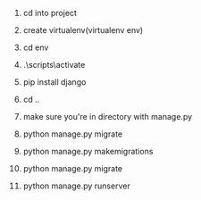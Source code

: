1) cd into project

2) create virtualenv(virtualenv env)

3) cd env

4) .\scripts\activate

5) pip install django 

6) cd ..

7) make sure you're in directory with manage.py 

8) python manage.py migrate 

9) python manage.py makemigrations

10) python manage.py migrate

11) python manage.py runserver
